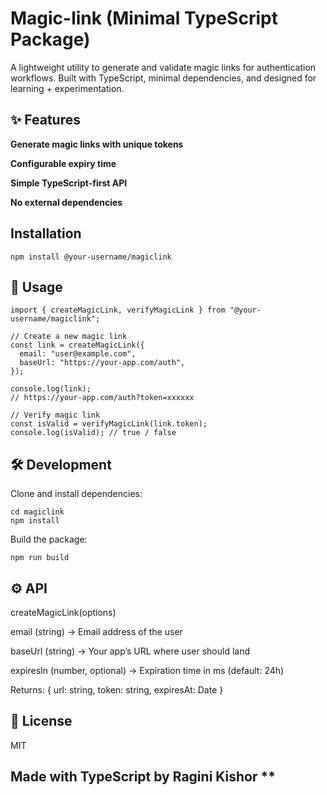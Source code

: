 # Magic-link (Minimal TypeScript Package)
A lightweight utility to generate and validate magic links for authentication workflows.
Built with TypeScript, minimal dependencies, and designed for learning + experimentation.

## ✨ Features

**Generate magic links with unique tokens**

**Configurable expiry time**

**Simple TypeScript-first API**

**No external dependencies**

## Installation

```
npm install @your-username/magiclink
```

## 🚀 Usage
```
import { createMagicLink, verifyMagicLink } from "@your-username/magiclink";

// Create a new magic link
const link = createMagicLink({
  email: "user@example.com",
  baseUrl: "https://your-app.com/auth",
});

console.log(link);
// https://your-app.com/auth?token=xxxxxx

// Verify magic link
const isValid = verifyMagicLink(link.token);
console.log(isValid); // true / false

```

## 🛠 Development

Clone and install dependencies:

```git clone https://github.com/your-username/magiclink.git
cd magiclink
npm install
```

Build the package:

```
npm run build
```


## ⚙️ API

createMagicLink(options)

email (string) → Email address of the user

baseUrl (string) → Your app’s URL where user should land

expiresIn (number, optional) → Expiration time in ms (default: 24h)

Returns: { url: string, token: string, expiresAt: Date }

## 📄 License

MIT

## Made with TypeScript by Ragini Kishor **
